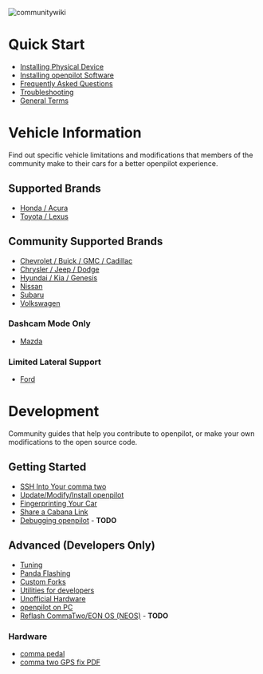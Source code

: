 ![communitywiki](https://user-images.githubusercontent.com/37757984/81886963-eaf4f380-9552-11ea-9206-164dcec6374c.jpeg)

# Quick Start
* [Installing Physical Device](../wiki/Installation-Guides)
* [Installing openpilot Software](../wiki/Installing-openpilot)
* [Frequently Asked Questions](../wiki/FAQ)
* [Troubleshooting](../wiki/Troubleshooting)
* [General Terms](../wiki/General-Terms)

# Vehicle Information
Find out specific vehicle limitations and modifications that members of the community make to their cars for a better openpilot experience.
## Supported Brands
* [Honda / Acura](../wiki/Honda-Acura)
* [Toyota / Lexus](../wiki/Toyota-Lexus)

## Community Supported Brands
* [Chevrolet / Buick / GMC / Cadillac](../wiki/GM)
* [Chrysler / Jeep / Dodge](../wiki/FCA)
* [Hyundai / Kia / Genesis](../wiki/Hyundai-Kia-Genesis)
* [Nissan](../wiki/Nissan)
* [Subaru](../wiki/Subaru)
* [Volkswagen](../wiki/Volkswagen)

### Dashcam Mode Only
* [Mazda](../wiki/Mazda)

### Limited Lateral Support
* [Ford](../wiki/Ford)

# Development
Community guides that help you contribute to openpilot, or make your own modifications to the open source code.


## Getting Started
* [SSH Into Your comma two](../wiki/SSH)
* [Update/Modify/Install openpilot](../wiki/UpdateModifyOpenpilot)
* [Fingerprinting Your Car](../wiki/Fingerprinting)
* [Share a Cabana Link](../wiki/Cabana)
* [Debugging openpilot](../wiki/DebuggingOpenpilot) - **TODO**

## Advanced (Developers Only)
* [Tuning](../wiki/Tuning)
* [Panda Flashing](../wiki/Panda-Flashing)
* [Custom Forks](../wiki/Forks)
* [Utilities for developers](../wiki/Utilities-for-developers)
* [Unofficial Hardware](../wiki/Unofficial-Hardware)
* [openpilot on PC](../wiki/Webcam)
* [Reflash CommaTwo/EON OS (NEOS)](../wiki/Flash-NEOS) - **TODO**

### Hardware
* [comma pedal](../wiki/comma-pedal)
* [comma two GPS fix PDF](https://github.com/commaai/openpilot/files/4789621/comma_two_GPS_fix.1.pdf)
